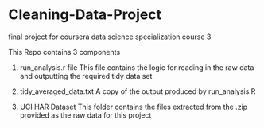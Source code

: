 # Cleaning-Data-Project
final project for coursera data science specialization course 3

This Repo contains 3 components

1. run_analysis.r file
  This file contains the logic for reading in the raw data and outputting the required tidy data set

2. tidy_averaged_data.txt
  A copy of the output produced by run_analysis.R
 
3. UCI HAR Dataset
  This folder contains the files extracted from the .zip provided as the raw data for this project

